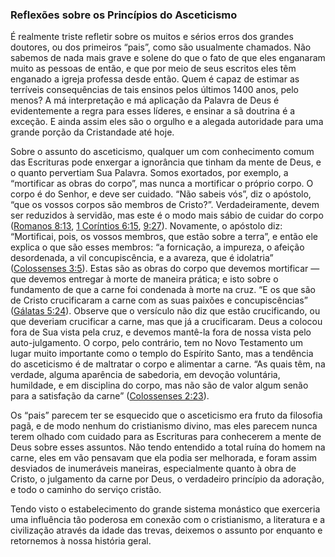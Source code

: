 ### Reflexões sobre os Princípios do Asceticismo 

É realmente triste refletir sobre os muitos e sérios erros dos grandes doutores, ou dos primeiros “pais”, como são usualmente chamados. Não sabemos de nada mais grave e solene do que o fato de que eles enganaram muito as pessoas de então, e que por meio de seus escritos eles têm enganado a igreja professa desde então. Quem é capaz de estimar as terríveis consequências de tais ensinos pelos últimos 1400 anos, pelo menos? A má interpretação e má aplicação da Palavra de Deus é evidentemente a regra para esses líderes, e ensinar a sã doutrina é a exceção. E ainda assim eles são o orgulho e a alegada autoridade para uma grande porção da Cristandade até hoje.

Sobre o assunto do asceticismo, qualquer um com conhecimento comum das Escrituras pode enxergar a ignorância que tinham da mente de Deus, e o quanto pervertiam Sua Palavra. Somos exortados, por exemplo, a “mortificar as obras do corpo”, mas nunca a mortificar o próprio corpo. O corpo é do Senhor, e deve ser cuidado. “Não sabeis vós”, diz o apóstolo, “que os vossos corpos são membros de Cristo?”. Verdadeiramente, devem ser reduzidos à servidão, mas este é o modo mais sábio de cuidar do corpo ([Romanos 8:13](http://bibliaonline.com.br/acf/rm/8/13), [1 Coríntios 6:15](http://bibliaonline.com.br/acf/1co/6/15), [9:27](http://bibliaonline.com.br/acf/1co/9/27)). Novamente, o apóstolo diz: “Mortificai, pois, os vossos membros, que estão sobre a terra”, e então ele explica o que são esses membros: “a fornicação, a impureza, o afeição desordenada, a vil concupiscência, e a avareza, que é idolatria” ([Colossenses 3:5](http://bibliaonline.com.br/acf/cl/3/5)). Estas são as obras do corpo que devemos mortificar — que devemos entregar à morte de maneira prática; e isto sobre o fundamento de que a carne foi condenada à morte na cruz. “E os que são de Cristo crucificaram a carne com as suas paixões e concupiscências” ([Gálatas 5:24](http://bibliaonline.com.br/acf/gl/5/24)). Observe que o versículo não diz que estão crucificando, ou que deveriam crucificar a carne, mas que já a crucificaram. Deus a colocou fora de Sua vista pela cruz, e devemos mantê-la fora de nossa vista pelo auto-julgamento. O corpo, pelo contrário, tem no Novo Testamento um lugar muito importante como o templo do Espírito Santo, mas a tendência do asceticismo é de maltratar o corpo e alimentar a carne. “As quais têm, na verdade, alguma aparência de sabedoria, em devoção voluntária, humildade, e em disciplina do corpo, mas não são de valor algum senão para a satisfação da carne” ([Colossenses 2:23](http://bibliaonline.com.br/acf/cl/2/23)).

Os “pais” parecem ter se esquecido que o asceticismo era fruto da filosofia pagã, e de modo nenhum do cristianismo divino, mas eles parecem nunca terem olhado com cuidado para as Escrituras para conhecerem a mente de Deus sobre esses assuntos. Não tendo entendido a total ruína do homem na carne, eles em vão pensavam que ela podia ser melhorada, e foram assim desviados de inumeráveis maneiras, especialmente quanto à obra de Cristo, o julgamento da carne por Deus, o verdadeiro princípio da adoração, e todo o caminho do serviço cristão.

Tendo visto o estabelecimento do grande sistema monástico que exerceria uma influência tão poderosa em conexão com o cristianismo, a literatura e a civilização através da idade das trevas, deixemos o assunto por enquanto e retornemos à nossa história geral.
